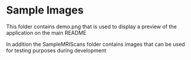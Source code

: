 # Sample Images

This folder contains demo.png that is used to display a preview of the application on the main README

In addition the SampleMRIScans folder contains images that can be used for testing purposes during development